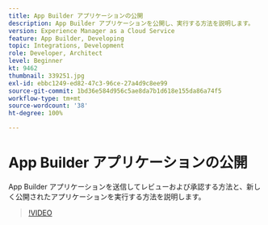 ```yaml
---
title: App Builder アプリケーションの公開
description: App Builder アプリケーションを公開し、実行する方法を説明します。
version: Experience Manager as a Cloud Service
feature: App Builder, Developing
topic: Integrations, Development
role: Developer, Architect
level: Beginner
kt: 9462
thumbnail: 339251.jpg
exl-id: ebbc1249-ed82-47c3-96ce-27a4d9c8ee99
source-git-commit: 1bd36e584d956c5ae8da7b1d618e155da86a74f5
workflow-type: tm+mt
source-wordcount: '38'
ht-degree: 100%

---
```


# App Builder アプリケーションの公開

App Builder アプリケーションを送信してレビューおよび承認する方法と、新しく公開されたアプリケーションを実行する方法を説明します。

>[!VIDEO](https://video.tv.adobe.com/v/343285/?quality=12&learn=on&captions=jpn)
